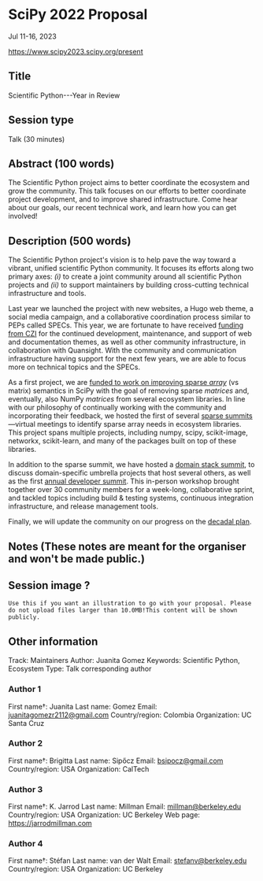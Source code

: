 # SciPy 2022 Proposal

Jul 11-16, 2023

https://www.scipy2023.scipy.org/present

## Title

Scientific Python---Year in Review

## Session type

Talk (30 minutes)

## Abstract (100 words)

The Scientific Python project aims to better coordinate the ecosystem and grow the community.
This talk focuses on our efforts to better coordinate project development, and to improve shared infrastructure.
Come hear about our goals, our recent technical work, and learn how you can get involved!

## Description (500 words)

The Scientific Python project's vision is to help pave the way toward a vibrant, unified scientific Python community.
It focuses its efforts along two primary axes: _(i)_ to create a joint community around all scientific Python projects
and _(ii)_ to support maintainers by building cross-cutting technical infrastructure and tools.

Last year we launched the project with new websites, a Hugo web theme, a social media campaign, and a collaborative coordination process similar to PEPs called SPECs.
This year, we are fortunate to have received [funding from CZI](https://scientific-python.org/grants/community_and_communications_infrastructure/) for the continued development, maintenance, and support of web and documentation themes, as well as other community infrastructure, in collaboration with Quansight.
With the community and communication infrastructure having support for the next few years, we are able to focus more on technical topics and the SPECs.

As a first project, we are [funded to work on improving sparse *array*](https://scientific-python.org/grants/sparse_arrays) (vs matrix) semantics in SciPy with the goal of removing sparse *matrices* and, eventually, also NumPy *matrices* from several ecosystem libraries. In line with our philosophy of continually working with the community and incorporating their feedback, we hosted the first of several [sparse summits](https://scientific-python.org/summits/sparse/)—virtual meetings to identify sparse array needs in ecosystem libraries.
This project spans multiple projects, including numpy, scipy, scikit-image, networkx, scikit-learn, and many of the packages built on top of these libraries.

In addition to the sparse summit, we have hosted a [domain stack summit](https://scientific-python.org/summits/domain-stacks/), to discuss domain-specific umbrella projects that host several others, as well as the first [annual developer summit](https://scientific-python.org/summits/developer/).
This in-person workshop brought together over 30 community members for a week-long, collaborative sprint, and tackled topics including build & testing systems, continuous integration infrastructure, and release management tools.

Finally, we will update the community on our progress on the [decadal plan](https://scientific-python.org/grants/planning_next_decade/).

## Notes (These notes are meant for the organiser and won't be made public.)

## Session image ?

```
Use this if you want an illustration to go with your proposal. Please do not upload files larger than 10.0MB!This content will be shown publicly.
```

## Other information

Track: Maintainers
Author: Juanita Gomez
Keywords: Scientific Python, Ecosystem
Type:  Talk
corresponding author

### Author 1

First name†: Juanita
Last name: Gomez
Email: juanitagomezr2112@gmail.com
Country/region: Colombia
Organization: UC Santa Cruz

### Author 2

First name†: Brigitta
Last name: Sipőcz
Email: bsipocz@gmail.com
Country/region: USA
Organization: CalTech

### Author 3

First name†: K. Jarrod
Last name: Millman
Email: millman@berkeley.edu
Country/region: USA
Organization: UC Berkeley
Web page: https://jarrodmillman.com

### Author 4

First name†: Stéfan
Last name: van der Walt
Email: stefanv@berkeley.edu
Country/region: USA
Organization: UC Berkeley
